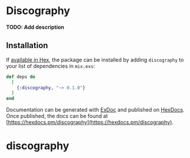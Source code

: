 # Discography

**TODO: Add description**

## Installation

If [available in Hex](https://hex.pm/docs/publish), the package can be installed
by adding `discography` to your list of dependencies in `mix.exs`:

```elixir
def deps do
  [
    {:discography, "~> 0.1.0"}
  ]
end
```

Documentation can be generated with [ExDoc](https://github.com/elixir-lang/ex_doc)
and published on [HexDocs](https://hexdocs.pm). Once published, the docs can
be found at [https://hexdocs.pm/discography](https://hexdocs.pm/discography).

# discography
